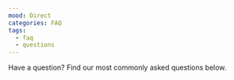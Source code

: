 ```yaml
---
mood: Direct
categories: FAQ
tags:
  - faq
  - questions
---
```

Have a question? Find our most commonly asked questions below.